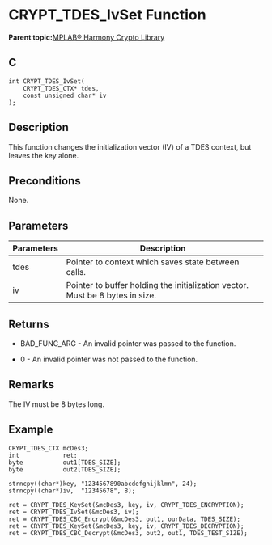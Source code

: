 # CRYPT\_TDES\_IvSet Function

**Parent topic:**[MPLAB® Harmony Crypto Library](GUID-20F7C343-23D4-42D9-B8C2-A97D4D0EE5CD.md)

## C

```
int CRYPT_TDES_IvSet(
    CRYPT_TDES_CTX* tdes, 
    const unsigned char* iv
);
```

## Description

This function changes the initialization vector \(IV\) of a TDES context, but leaves the key alone.

## Preconditions

None.

## Parameters

|Parameters|Description|
|----------|-----------|
|tdes|Pointer to context which saves state between calls.|
|iv|Pointer to buffer holding the initialization vector. Must be 8 bytes in size.|

## Returns

-   BAD\_FUNC\_ARG - An invalid pointer was passed to the function.

-   0 - An invalid pointer was not passed to the function.


## Remarks

The IV must be 8 bytes long.

## Example

```
CRYPT_TDES_CTX mcDes3;
int            ret;
byte           out1[TDES_SIZE];
byte           out2[TDES_SIZE];

strncpy((char*)key, "1234567890abcdefghijklmn", 24);
strncpy((char*)iv,  "12345678", 8);

ret = CRYPT_TDES_KeySet(&mcDes3, key, iv, CRYPT_TDES_ENCRYPTION);
ret = CRYPT_TDES_IvSet(&mcDes3, iv);
ret = CRYPT_TDES_CBC_Encrypt(&mcDes3, out1, ourData, TDES_SIZE);
ret = CRYPT_TDES_KeySet(&mcDes3, key, iv, CRYPT_TDES_DECRYPTION);
ret = CRYPT_TDES_CBC_Decrypt(&mcDes3, out2, out1, TDES_TEST_SIZE);
```

